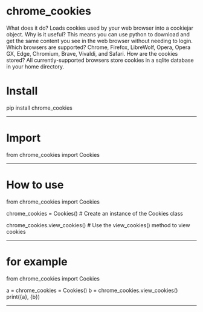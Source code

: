# chrome_cookies
What does it do? Loads cookies used by your web browser into a cookiejar object.
Why is it useful? This means you can use python to download and get the same content you see in the web browser without needing to login.
Which browsers are supported? Chrome, Firefox, LibreWolf, Opera, Opera GX, Edge, Chromium, Brave, Vivaldi, and Safari.
How are the cookies stored? All currently-supported browsers store cookies in a sqlite database in your home directory.
# Install

pip install chrome_cookies

-----------------------------------------------------------------------------------------------------------------------------------------------------

# Import

from chrome_cookies import Cookies

-----------------------------------------------------------------------------------------------------------------------------------------------------

# How to use

from chrome_cookies import Cookies

chrome_cookies = Cookies() # Create an instance of the Cookies class

chrome_cookies.view_cookies() # Use the view_cookies() method to view cookies


-----------------------------------------------------------------------------------------------------------------------------------------------------


# for example

from chrome_cookies import Cookies

a = chrome_cookies = Cookies()
b = chrome_cookies.view_cookies()
print({a}, {b})

-----------------------------------------------------------------------------------------------------------------------------------------------------
